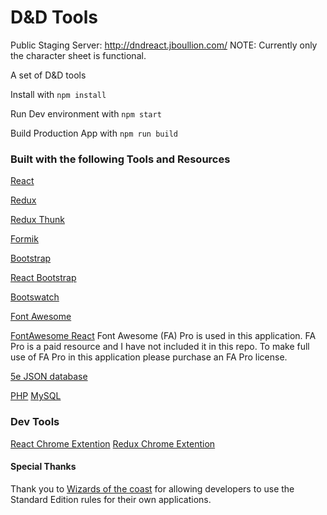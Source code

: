 # D&D Tools

Public Staging Server: http://dndreact.jboullion.com/
NOTE: Currently only the character sheet is functional.

A set of D&D tools

Install with `npm install`

Run Dev environment with `npm start`

Build Production App with `npm run build`


### Built with the following Tools and Resources

[React](https://reactjs.org/)

[Redux](https://react-redux.js.org/)

[Redux Thunk](https://github.com/reduxjs/redux-thunk)

[Formik](https://github.com/jaredpalmer/formik)


[Bootstrap](https://getbootstrap.com/)

[React Bootstrap](https://react-bootstrap.github.io/)

[Bootswatch](https://bootswatch.com/sketchy/)


[Font Awesome](https://fontawesome.com/)

[FontAwesome React](https://github.com/FortAwesome/react-fontawesome/tree/development)
Font Awesome (FA) Pro is used in this application. FA Pro is a paid resource and I have not included it in this repo. To make full use of FA Pro in this application please purchase an FA Pro license.

[5e JSON database](https://github.com/adrpadua/5e-database)

[PHP](https://www.php.net/)
[MySQL](https://www.mysql.com/)


### Dev Tools

[React Chrome Extention](https://chrome.google.com/webstore/detail/react-developer-tools/fmkadmapgofadopljbjfkapdkoienihi?hl=en)
[Redux Chrome Extention](https://chrome.google.com/webstore/detail/redux-devtools/lmhkpmbekcpmknklioeibfkpmmfibljd/related?hl=en)



#### Special Thanks

Thank you to [Wizards of the coast](http://company.wizards.com/) for allowing developers to use the Standard Edition rules for their own applications.

